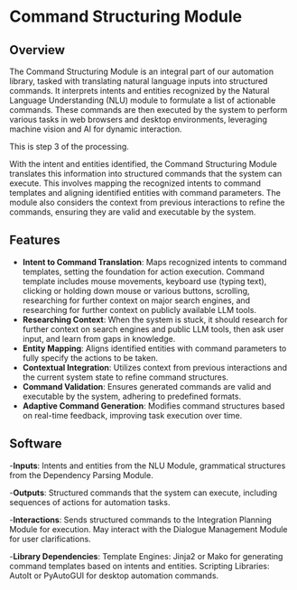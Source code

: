 # Command Structuring Module

## Overview
The Command Structuring Module is an integral part of our automation library, tasked with translating natural language inputs into structured commands. It interprets intents and entities recognized by the Natural Language Understanding (NLU) module to formulate a list of actionable commands. These commands are then executed by the system to perform various tasks in web browsers and desktop environments, leveraging machine vision and AI for dynamic interaction.

This is step 3 of the processing.

With the intent and entities identified, the Command Structuring Module translates this information into structured commands that the system can execute. This involves mapping the recognized intents to command templates and aligning identified entities with command parameters. The module also considers the context from previous interactions to refine the commands, ensuring they are valid and executable by the system.

## Features
- **Intent to Command Translation**: Maps recognized intents to command templates, setting the foundation for action execution. Command template includes mouse movements, keyboard use (typing text), clicking or holding down mouse or various buttons, scrolling, researching for further context on major search engines, and researching for further context on publicly available LLM tools. 
- **Researching Context**: When the system is stuck, it should research for further context on search engines and public LLM tools, then ask user input, and learn from gaps in knowledge.
- **Entity Mapping**: Aligns identified entities with command parameters to fully specify the actions to be taken.
- **Contextual Integration**: Utilizes context from previous interactions and the current system state to refine command structures.
- **Command Validation**: Ensures generated commands are valid and executable by the system, adhering to predefined formats.
- **Adaptive Command Generation**: Modifies command structures based on real-time feedback, improving task execution over time.

## Software
-**Inputs**: Intents and entities from the NLU Module, grammatical structures from the Dependency Parsing Module.

-**Outputs**: Structured commands that the system can execute, including sequences of actions for automation tasks.

-**Interactions**: Sends structured commands to the Integration Planning Module for execution. May interact with the Dialogue Management Module for user clarifications.

-**Library Dependencies**:
Template Engines: Jinja2 or Mako for generating command templates based on intents and entities.
Scripting Libraries: AutoIt or PyAutoGUI for desktop automation commands.